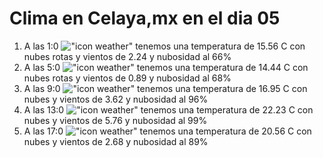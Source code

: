 # Clima en Celaya,mx en el dia 05

1. A las 1:0 !["icon weather"](http://openweathermap.org/img/w/04n.png) tenemos una temperatura de 15.56 C con nubes rotas y  vientos de 2.24 y nubosidad al 66%
1. A las 5:0 !["icon weather"](http://openweathermap.org/img/w/04n.png) tenemos una temperatura de 14.44 C con nubes rotas y  vientos de 0.89 y nubosidad al 68%
1. A las 9:0 !["icon weather"](http://openweathermap.org/img/w/04d.png) tenemos una temperatura de 16.95 C con nubes y  vientos de 3.62 y nubosidad al 96%
1. A las 13:0 !["icon weather"](http://openweathermap.org/img/w/04d.png) tenemos una temperatura de 22.23 C con nubes y  vientos de 5.76 y nubosidad al 99%
1. A las 17:0 !["icon weather"](http://openweathermap.org/img/w/04d.png) tenemos una temperatura de 20.56 C con nubes y  vientos de 2.68 y nubosidad al 89%
